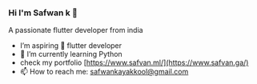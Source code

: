 ### Hi I'm Safwan k 👋

  A passionate flutter developer from india


- I’m aspiring 🔭 flutter developer
- 🌱 I’m currently learning Python
- check my portfolio [https://www.safvan.ml/](https://www.safvan.ga/)
- 📫 How to reach me: safwankayakkool@gmail.com


